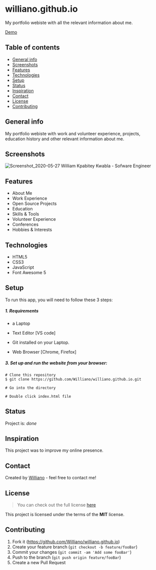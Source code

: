 # williano.github.io
My portfolio webiste with all the relevant information about me.

[Demo](https://williano.github.io/)


## Table of contents
* [General info](#general-info)
* [Screenshots](#screenshots)
* [Features](#features)
* [Technologies](#technologies)
* [Setup](#setup)
* [Status](#status)
* [Inspiration](#inspiration)
* [Contact](#contact)
* [License](#license)
* [Contributing](#contributing)

## General info
My portfolio webiste with work and volunteer experience, projects, education history and other relevant information about me. 

## Screenshots

![Screenshot_2020-05-27 William Kpabitey Kwabla - Sofware Engineer](https://user-images.githubusercontent.com/19711677/83099417-eceea480-a072-11ea-96a6-0dc577eabfe2.png)
  

## Features
* About Me
* Work Experience
* Open Source Projects
* Education
* Skills & Tools
* Volunteer Experience
* Conferences
* Hobbies & Interests

## Technologies
* HTML5
* CSS3
* JavaScript
* Font Awesome 5


## Setup
To run this app, you will need to follow these 3 steps:

##### 1. Requirements 
  - a Laptop

  - Text Editor [VS code]

  - Git installed on your Laptop. 
  
  - Web Browser [Chrome, Firefox]


##### 3. Set up and run the website from your browser:
  ```
  # Clone this repository
  $ git clone https://github.com/Williano/williano.github.io.git

  # Go into the directory 

  # Double click index.html file
 
  ```

## Status
Project is: _done_

## Inspiration
This project was to improve my online presence.


## Contact
Created by [Williano](https://williano.github.io/) - feel free to contact me!

## License
>You can check out the full license [here](https://github.com/Williano/williano.github.io/blob/master/LICENSE.md)

This project is licensed under the terms of the **MIT** license.

## Contributing

1. Fork it (<https://github.com/Williano/williano.github.io>)
2. Create your feature branch (`git checkout -b feature/fooBar`)
3. Commit your changes (`git commit -am 'Add some fooBar'`)
4. Push to the branch (`git push origin feature/fooBar`)
5. Create a new Pull Request
